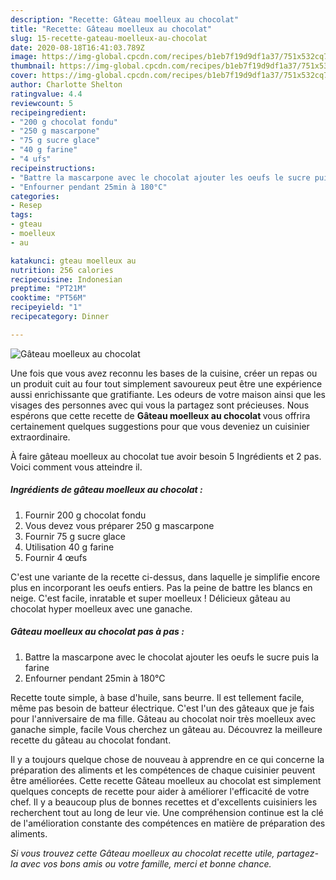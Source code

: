 ```yaml
---
description: "Recette: Gâteau moelleux au chocolat"
title: "Recette: Gâteau moelleux au chocolat"
slug: 15-recette-gateau-moelleux-au-chocolat
date: 2020-08-18T16:41:03.789Z
image: https://img-global.cpcdn.com/recipes/b1eb7f19d9df1a37/751x532cq70/gateau-moelleux-au-chocolat-photo-principale-de-la-recette.jpg
thumbnail: https://img-global.cpcdn.com/recipes/b1eb7f19d9df1a37/751x532cq70/gateau-moelleux-au-chocolat-photo-principale-de-la-recette.jpg
cover: https://img-global.cpcdn.com/recipes/b1eb7f19d9df1a37/751x532cq70/gateau-moelleux-au-chocolat-photo-principale-de-la-recette.jpg
author: Charlotte Shelton
ratingvalue: 4.4
reviewcount: 5
recipeingredient:
- "200 g chocolat fondu"
- "250 g mascarpone"
- "75 g sucre glace"
- "40 g farine"
- "4 ufs"
recipeinstructions:
- "Battre la mascarpone avec le chocolat ajouter les oeufs le sucre puis la farine"
- "Enfourner pendant 25min à 180°C"
categories:
- Resep
tags:
- gteau
- moelleux
- au

katakunci: gteau moelleux au 
nutrition: 256 calories
recipecuisine: Indonesian
preptime: "PT21M"
cooktime: "PT56M"
recipeyield: "1"
recipecategory: Dinner

---
```



![Gâteau moelleux au chocolat](https://img-global.cpcdn.com/recipes/b1eb7f19d9df1a37/751x532cq70/gateau-moelleux-au-chocolat-photo-principale-de-la-recette.jpg)

Une fois que vous avez reconnu les bases de la cuisine, créer un repas ou un produit cuit au four tout simplement savoureux peut être une expérience aussi enrichissante que gratifiante. Les odeurs de votre maison ainsi que les visages des personnes avec qui vous la partagez sont précieuses. Nous espérons que cette recette de <strong> Gâteau moelleux au chocolat </strong> vous offrira certainement quelques suggestions pour que vous deveniez un cuisinier extraordinaire.

<!--inarticleads1-->

À faire gâteau moelleux au chocolat tue avoir besoin 5 Ingrédients et 2 pas. Voici comment vous atteindre il.

##### Ingrédients de gâteau moelleux au chocolat :

1. Fournir 200 g chocolat fondu
1. Vous devez vous préparer 250 g mascarpone
1. Fournir 75 g sucre glace
1. Utilisation 40 g farine
1. Fournir 4 œufs


C&#39;est une variante de la recette ci-dessus, dans laquelle je simplifie encore plus en incorporant les oeufs entiers. Pas la peine de battre les blancs en neige. C&#39;est facile, inratable et super moelleux ! Délicieux gâteau au chocolat hyper moelleux avec une ganache. 

<!--inarticleads2-->

##### Gâteau moelleux au chocolat pas à pas :

1. Battre la mascarpone avec le chocolat ajouter les oeufs le sucre puis la farine
1. Enfourner pendant 25min à 180°C


Recette toute simple, à base d&#39;huile, sans beurre. Il est tellement facile, même pas besoin de batteur électrique. C&#39;est l&#39;un des gâteaux que je fais pour l&#39;anniversaire de ma fille. Gâteau au chocolat noir très moelleux avec ganache simple, facile Vous cherchez un gâteau au. Découvrez la meilleure recette du gâteau au chocolat fondant. 

<!--inarticleads1-->

<p>
Il y a toujours quelque chose de nouveau à apprendre en ce qui concerne la préparation des aliments et les compétences de chaque cuisinier peuvent être améliorées. Cette recette Gâteau moelleux au chocolat est simplement quelques concepts de recette pour aider à améliorer l'efficacité de votre chef. Il y a beaucoup plus de bonnes recettes et d'excellents cuisiniers les recherchent tout au long de leur vie. Une compréhension continue est la clé de l'amélioration constante des compétences en matière de préparation des aliments.
</p>

<p>
<i>Si vous trouvez cette Gâteau moelleux au chocolat recette utile, partagez-la avec vos bons amis ou votre famille, merci et bonne chance.</i>
</p>
